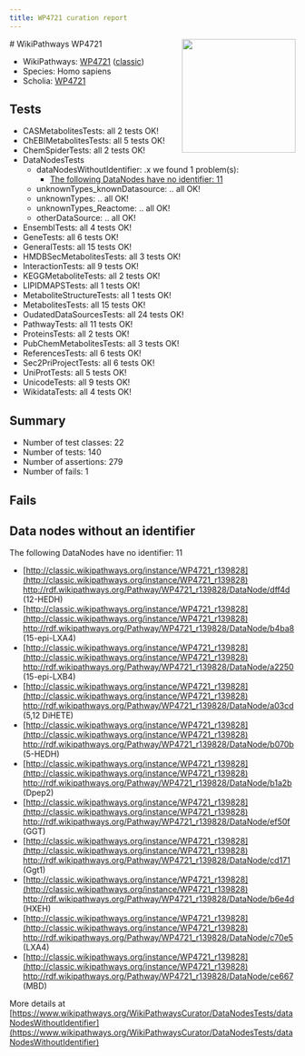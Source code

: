 ```yaml
---
title: WP4721 curation report
---
```


<img style="float: right; width: 200px" src="https://upload.wikimedia.org/wikipedia/commons/thumb/8/83/Wplogo_with_text_500.png/640px-Wplogo_with_text_500.png" />
# WikiPathways WP4721

* WikiPathways: [WP4721](https://wikipathways.org/pathways/WP4721) ([classic](https://classic.wikipathways.org/instance/WP4721))
* Species: Homo sapiens
* Scholia: [WP4721](https://scholia.toolforge.org/wikipathways/WP4721)
## Tests
* CASMetabolitesTests: all 2 tests OK!
* ChEBIMetabolitesTests: all 5 tests OK!
* ChemSpiderTests: all 2 tests OK!
* DataNodesTests
    * dataNodesWithoutIdentifier: .x we found 1 problem(s):
        * [The following DataNodes have no identifier: 11](#8792c491)
    * unknownTypes_knownDatasource: .. all OK!
    * unknownTypes: .. all OK!
    * unknownTypes_Reactome: .. all OK!
    * otherDataSource: .. all OK!
* EnsemblTests: all 4 tests OK!
* GeneTests: all 6 tests OK!
* GeneralTests: all 15 tests OK!
* HMDBSecMetabolitesTests: all 3 tests OK!
* InteractionTests: all 9 tests OK!
* KEGGMetaboliteTests: all 2 tests OK!
* LIPIDMAPSTests: all 1 tests OK!
* MetaboliteStructureTests: all 1 tests OK!
* MetabolitesTests: all 15 tests OK!
* OudatedDataSourcesTests: all 24 tests OK!
* PathwayTests: all 11 tests OK!
* ProteinsTests: all 2 tests OK!
* PubChemMetabolitesTests: all 3 tests OK!
* ReferencesTests: all 6 tests OK!
* Sec2PriProjectTests: all 6 tests OK!
* UniProtTests: all 5 tests OK!
* UnicodeTests: all 9 tests OK!
* WikidataTests: all 4 tests OK!


## Summary

* Number of test classes: 22
* Number of tests: 140
* Number of assertions: 279
* Number of fails: 1

## Fails

<a name="8792c491" />

## Data nodes without an identifier

The following DataNodes have no identifier: 11

* [http://classic.wikipathways.org/instance/WP4721_r139828](http://classic.wikipathways.org/instance/WP4721_r139828) http://rdf.wikipathways.org/Pathway/WP4721_r139828/DataNode/dff4d (12-HEDH)
* [http://classic.wikipathways.org/instance/WP4721_r139828](http://classic.wikipathways.org/instance/WP4721_r139828) http://rdf.wikipathways.org/Pathway/WP4721_r139828/DataNode/b4ba8 (15-epi-LXA4)
* [http://classic.wikipathways.org/instance/WP4721_r139828](http://classic.wikipathways.org/instance/WP4721_r139828) http://rdf.wikipathways.org/Pathway/WP4721_r139828/DataNode/a2250 (15-epi-LXB4)
* [http://classic.wikipathways.org/instance/WP4721_r139828](http://classic.wikipathways.org/instance/WP4721_r139828) http://rdf.wikipathways.org/Pathway/WP4721_r139828/DataNode/a03cd (5,12 DiHETE)
* [http://classic.wikipathways.org/instance/WP4721_r139828](http://classic.wikipathways.org/instance/WP4721_r139828) http://rdf.wikipathways.org/Pathway/WP4721_r139828/DataNode/b070b (5-HEDH)
* [http://classic.wikipathways.org/instance/WP4721_r139828](http://classic.wikipathways.org/instance/WP4721_r139828) http://rdf.wikipathways.org/Pathway/WP4721_r139828/DataNode/b1a2b (Dpep2)
* [http://classic.wikipathways.org/instance/WP4721_r139828](http://classic.wikipathways.org/instance/WP4721_r139828) http://rdf.wikipathways.org/Pathway/WP4721_r139828/DataNode/ef50f (GGT)
* [http://classic.wikipathways.org/instance/WP4721_r139828](http://classic.wikipathways.org/instance/WP4721_r139828) http://rdf.wikipathways.org/Pathway/WP4721_r139828/DataNode/cd171 (Ggt1)
* [http://classic.wikipathways.org/instance/WP4721_r139828](http://classic.wikipathways.org/instance/WP4721_r139828) http://rdf.wikipathways.org/Pathway/WP4721_r139828/DataNode/b6e4d (HXEH)
* [http://classic.wikipathways.org/instance/WP4721_r139828](http://classic.wikipathways.org/instance/WP4721_r139828) http://rdf.wikipathways.org/Pathway/WP4721_r139828/DataNode/c70e5 (LXA4)
* [http://classic.wikipathways.org/instance/WP4721_r139828](http://classic.wikipathways.org/instance/WP4721_r139828) http://rdf.wikipathways.org/Pathway/WP4721_r139828/DataNode/ce667 (MBD)


More details at [https://www.wikipathways.org/WikiPathwaysCurator/DataNodesTests/dataNodesWithoutIdentifier](https://www.wikipathways.org/WikiPathwaysCurator/DataNodesTests/dataNodesWithoutIdentifier)

